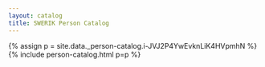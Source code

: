 ```yaml
---
layout: catalog
title: SWERIK Person Catalog
---
```

{% assign p = site.data._person-catalog.i-JVJ2P4YwEvknLiK4HVpmhN %}
{% include person-catalog.html p=p %}

